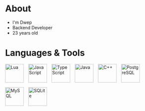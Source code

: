 <div style="text-align: left; margin-top: 20px;">
  <h1>About</h1>
  <ul>
    <li>I'm Dwep</li>
    <li>Backend Developer</li>
    <li>23 years old</li>
  </ul>

  <h1>Languages & Tools</h1>
  <div style="display: flex; gap: 15px; flex-wrap: wrap;">
    <img src="https://skillicons.dev/icons?i=lua" alt="Lua" title="Lua" width="60" height="60"/>
    <img src="https://skillicons.dev/icons?i=js" alt="JavaScript" title="JavaScript" width="60" height="60"/>
    <img src="https://skillicons.dev/icons?i=ts" alt="TypeScript" title="TypeScript" width="60" height="60"/>
    <img src="https://skillicons.dev/icons?i=java" alt="Java" title="Java" width="60" height="60"/>
    <img src="https://skillicons.dev/icons?i=cpp" alt="C++" title="C++" width="60" height="60"/>
    <img src="https://skillicons.dev/icons?i=postgres" alt="PostgreSQL" title="PostgreSQL" width="60" height="60"/>
    <img src="https://skillicons.dev/icons?i=mysql" alt="MySQL" title="MySQL" width="60" height="60"/>
    <img src="https://skillicons.dev/icons?i=sqlite" alt="SQLite" title="SQLite" width="60" height="60"/>
  </div>
</div>
